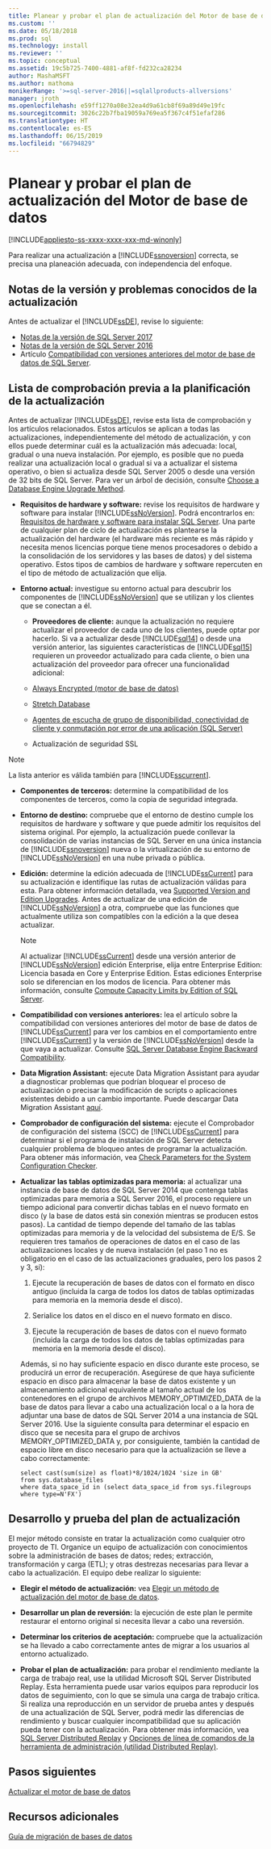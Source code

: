 ```yaml
---
title: Planear y probar el plan de actualización del Motor de base de datos | Microsoft Docs
ms.custom: ''
ms.date: 05/18/2018
ms.prod: sql
ms.technology: install
ms.reviewer: ''
ms.topic: conceptual
ms.assetid: 19c5b725-7400-4881-af8f-fd232ca28234
author: MashaMSFT
ms.author: mathoma
monikerRange: '>=sql-server-2016||=sqlallproducts-allversions'
manager: jroth
ms.openlocfilehash: e59ff1270a08e32ea4d9a61cb8f69a89d49e19fc
ms.sourcegitcommit: 3026c22b7fba19059a769ea5f367c4f51efaf286
ms.translationtype: HT
ms.contentlocale: es-ES
ms.lasthandoff: 06/15/2019
ms.locfileid: "66794829"
---
```

# <a name="plan-and-test-the-database-engine-upgrade-plan"></a>Planear y probar el plan de actualización del Motor de base de datos

[!INCLUDE[appliesto-ss-xxxx-xxxx-xxx-md-winonly](../../includes/appliesto-ss-xxxx-xxxx-xxx-md-winonly.md)]
  
 Para realizar una actualización a [!INCLUDE[ssnoversion](../../includes/ssnoversion-md.md)] correcta, se precisa una planeación adecuada, con independencia del enfoque.  
  
## <a name="release-notes-and-known-upgrade-issues"></a>Notas de la versión y problemas conocidos de la actualización  
 Antes de actualizar el [!INCLUDE[ssDE](../../includes/ssde-md.md)], revise lo siguiente:

- [Notas de la versión de SQL Server 2017](../../sql-server/sql-server-2017-release-notes.md) 
- [Notas de la versión de SQL Server 2016](../../sql-server/sql-server-2016-release-notes.md) 
- Artículo [Compatibilidad con versiones anteriores del motor de base de datos de SQL Server](../../database-engine/sql-server-database-engine-backward-compatibility.md).  
  
## <a name="pre-upgrade-planning-checklist"></a>Lista de comprobación previa a la planificación de la actualización  
 Antes de actualizar [!INCLUDE[ssDE](../../includes/ssde-md.md)], revise esta lista de comprobación y los artículos relacionados. Estos artículos se aplican a todas las actualizaciones, independientemente del método de actualización, y con ellos puede determinar cuál es la actualización más adecuada: local, gradual o una nueva instalación. Por ejemplo, es posible que no pueda realizar una actualización local o gradual si va a actualizar el sistema operativo, o bien si actualiza desde SQL Server 2005 o desde una versión de 32 bits de SQL Server. Para ver un árbol de decisión, consulte [Choose a Database Engine Upgrade Method](../../database-engine/install-windows/choose-a-database-engine-upgrade-method.md).  
  
-   **Requisitos de hardware y software:** revise los requisitos de hardware y software para instalar [!INCLUDE[ssNoVersion](../../includes/ssnoversion-md.md)]. Podrá encontrarlos en: [Requisitos de hardware y software para instalar SQL Server](../../sql-server/install/hardware-and-software-requirements-for-installing-sql-server.md). Una parte de cualquier plan de ciclo de actualización es plantearse la actualización del hardware (el hardware más reciente es más rápido y necesita menos licencias porque tiene menos procesadores o debido a la consolidación de los servidores y las bases de datos) y del sistema operativo. Estos tipos de cambios de hardware y software repercuten en el tipo de método de actualización que elija.  
  
-   **Entorno actual:** investigue su entorno actual para descubrir los componentes de [!INCLUDE[ssNoVersion](../../includes/ssnoversion-md.md)] que se utilizan y los clientes que se conectan a él.  
  
    -   **Proveedores de cliente:** aunque la actualización no requiere actualizar el proveedor de cada uno de los clientes, puede optar por hacerlo. Si va a actualizar desde [!INCLUDE[sql14](../../includes/sssql14-md.md)] o desde una versión anterior, las siguientes características de [!INCLUDE[sql15](../../includes/sssql15-md.md)] requieren un proveedor actualizado para cada cliente, o bien una actualización del proveedor para ofrecer una funcionalidad adicional:  
  
       -   [Always Encrypted &#40;motor de base de datos&#41;](../../relational-databases/security/encryption/always-encrypted-database-engine.md)  
  
       -   [Stretch Database](../../sql-server/stretch-database/stretch-database.md)  
  
       -   [Agentes de escucha de grupo de disponibilidad, conectividad de cliente y conmutación por error de una aplicación &#40;SQL Server&#41;](../../database-engine/availability-groups/windows/listeners-client-connectivity-application-failover.md)  
  
       -   Actualización de seguridad SSL  

   >[!NOTE]
   >La lista anterior es válida también para [!INCLUDE[sscurrent](../../includes/sscurrent-md.md)].
  
-   **Componentes de terceros:** determine la compatibilidad de los componentes de terceros, como la copia de seguridad integrada.  
  
-   **Entorno de destino:** compruebe que el entorno de destino cumple los requisitos de hardware y software y que puede admitir los requisitos del sistema original. Por ejemplo, la actualización puede conllevar la consolidación de varias instancias de SQL Server en una única instancia de [!INCLUDE[ssnoversion](../../includes/ssnoversion-md.md)] nueva o la virtualización de su entorno de [!INCLUDE[ssNoVersion](../../includes/ssnoversion-md.md)] en una nube privada o pública.  
  
-   **Edición:** determine la edición adecuada de [!INCLUDE[ssCurrent](../../includes/ssnoversion-md.md)] para su actualización e identifique las rutas de actualización válidas para esta. Para obtener información detallada, vea [Supported Version and Edition Upgrades](../../database-engine/install-windows/supported-version-and-edition-upgrades.md). Antes de actualizar de una edición de [!INCLUDE[ssNoVersion](../../includes/ssnoversion-md.md)] a otra, compruebe que las funciones que actualmente utiliza son compatibles con la edición a la que desea actualizar.  
  
    > [!NOTE]  
    >  Al actualizar [!INCLUDE[ssCurrent](../../includes/ssnoversion-md.md)] desde una versión anterior de [!INCLUDE[ssNoVersion](../../includes/ssnoversion-md.md)] edición Enterprise, elija entre Enterprise Edition: Licencia basada en Core y Enterprise Edition. Estas ediciones Enterprise solo se diferencian en los modos de licencia. Para obtener más información, consulte [Compute Capacity Limits by Edition of SQL Server](../../sql-server/compute-capacity-limits-by-edition-of-sql-server.md).  
  
-   **Compatibilidad con versiones anteriores:** lea el artículo sobre la compatibilidad con versiones anteriores del motor de base de datos de [!INCLUDE[ssCurrent](../../includes/ssnoversion-md.md)] para ver los cambios en el comportamiento entre [!INCLUDE[ssCurrent](../../includes/ssnoversion-md.md)] y la versión de [!INCLUDE[ssNoVersion](../../includes/ssnoversion-md.md)] desde la que vaya a actualizar. Consulte [SQL Server Database Engine Backward Compatibility](../../database-engine/sql-server-database-engine-backward-compatibility.md).  
  
-   **Data Migration Assistant:** ejecute Data Migration Assistant para ayudar a diagnosticar problemas que podrían bloquear el proceso de actualización o precisar la modificación de scripts o aplicaciones existentes debido a un cambio importante.
    Puede descargar Data Migration Assistant [aquí](https://aka.ms/get-dma).  
  
-   **Comprobador de configuración del sistema:** ejecute el Comprobador de configuración del sistema (SCC) de [!INCLUDE[ssCurrent](../../includes/ssnoversion-md.md)] para determinar si el programa de instalación de SQL Server detecta cualquier problema de bloqueo antes de programar la actualización. Para obtener más información, vea [Check Parameters for the System Configuration Checker](../../database-engine/install-windows/check-parameters-for-the-system-configuration-checker.md).  
  
-   **Actualizar las tablas optimizadas para memoria:** al actualizar una instancia de base de datos de SQL Server 2014 que contenga tablas optimizadas para memoria a SQL Server 2016, el proceso requiere un tiempo adicional para convertir dichas tablas en el nuevo formato en disco (y la base de datos está sin conexión mientras se producen estos pasos).   La cantidad de tiempo depende del tamaño de las tablas optimizadas para memoria y de la velocidad del subsistema de E/S. Se requieren tres tamaños de operaciones de datos en el caso de las actualizaciones locales y de nueva instalación (el paso 1 no es obligatorio en el caso de las actualizaciones graduales, pero los pasos 2 y 3, sí):  
  
    1.  Ejecute la recuperación de bases de datos con el formato en disco antiguo (incluida la carga de todos los datos de tablas optimizadas para memoria en la memoria desde el disco).  
  
    2.  Serialice los datos en el disco en el nuevo formato en disco.  
  
    3.  Ejecute la recuperación de bases de datos con el nuevo formato (incluida la carga de todos los datos de tablas optimizadas para memoria en la memoria desde el disco).  
  
     Además, si no hay suficiente espacio en disco durante este proceso, se producirá un error de recuperación. Asegúrese de que haya suficiente espacio en disco para almacenar la base de datos existente y un almacenamiento adicional equivalente al tamaño actual de los contenedores en el grupo de archivos MEMORY_OPTIMIZED_DATA de la base de datos para llevar a cabo una actualización local o a la hora de adjuntar una base de datos de SQL Server 2014 a una instancia de SQL Server 2016. Use la siguiente consulta para determinar el espacio en disco que se necesita para el grupo de archivos MEMORY_OPTIMIZED_DATA y, por consiguiente, también la cantidad de espacio libre en disco necesario para que la actualización se lleve a cabo correctamente:  
  
    ```  
    select cast(sum(size) as float)*8/1024/1024 'size in GB'   
    from sys.database_files  
    where data_space_id in (select data_space_id from sys.filegroups where type=N'FX')  
    ```  
  
## <a name="develop-and-test-the-upgrade-plan"></a>Desarrollo y prueba del plan de actualización  
 El mejor método consiste en tratar la actualización como cualquier otro proyecto de TI. Organice un equipo de actualización con conocimientos sobre la administración de bases de datos; redes; extracción, transformación y carga (ETL); y otras destrezas necesarias para llevar a cabo la actualización. El equipo debe realizar lo siguiente:  
  
-   **Elegir el método de actualización:** vea [Elegir un método de actualización del motor de base de datos](../../database-engine/install-windows/choose-a-database-engine-upgrade-method.md).  
  
-   **Desarrollar un plan de reversión:** la ejecución de este plan le permite restaurar el entorno original si necesita llevar a cabo una reversión.  
  
-   **Determinar los criterios de aceptación:** compruebe que la actualización se ha llevado a cabo correctamente antes de migrar a los usuarios al entorno actualizado.  
  
-   **Probar el plan de actualización:** para probar el rendimiento mediante la carga de trabajo real, use la utilidad Microsoft SQL Server Distributed Replay. Esta herramienta puede usar varios equipos para reproducir los datos de seguimiento, con lo que se simula una carga de trabajo crítica. Si realiza una reproducción en un servidor de prueba antes y después de una actualización de SQL Server, podrá medir las diferencias de rendimiento y buscar cualquier incompatibilidad que su aplicación pueda tener con la actualización. Para obtener más información, vea [SQL Server Distributed Replay](../../tools/distributed-replay/sql-server-distributed-replay.md) y [Opciones de línea de comandos de la herramienta de administración &#40;utilidad Distributed Replay&#41;](../../tools/distributed-replay/administration-tool-command-line-options-distributed-replay-utility.md).  
  
## <a name="next-steps"></a>Pasos siguientes  
[Actualizar el motor de base de datos](../../database-engine/install-windows/upgrade-database-engine.md) 
  
## <a name="additional-resources"></a>Recursos adicionales 
[Guía de migración de bases de datos](https://aka.ms/datamigration)  
